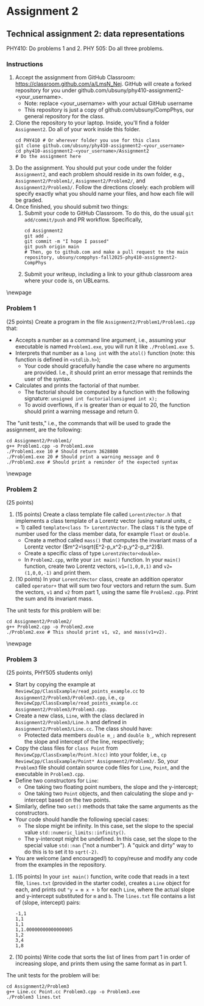 # Assignment 2 
## Technical assignment 2: data representations

PHY410: Do problems 1 and 2.
PHY 505: Do all three problems.  

### Instructions
1. Accept the assignment from GitHub Classroom: https://classroom.github.com/a/LmsN_Nej. GitHub will create a forked repository for you under github.com/ubsuny/phy410-assignment2-<your_username>. 
    - Note: replace <your_username> with your actual GitHub username
    - This repository is just a copy of github.com/ubsuny/CompPhys, our general repository for the class. 
2. Clone the repository to your laptop. Inside, you'll find a folder `Assignment2`. Do all of your work inside this folder.
    ```
    cd PHY410 # Or wherever folder you use for this class
    git clone github.com/ubsuny/phy410-assignment2-<your_username>
    cd phy410-assignment2-<your_username>/Assignment2
    # Do the assignment here
    ```
3. Do the assignment. You should put your code under the folder `Assignment2`, and each problem should reside in its own folder, e.g., `Assignment2/Problem1/`, `Assignment2/Problem2/`, and `Assignment2/Problem3/`. Follow the directions closely: each problem will specify exactly what you should name your files, and how each file will be graded. 
4. Once finished, you should submit two things:
    1. Submit your code to GitHub Classroom. To do this, do the usual `git add/commit/push` and PR workflow. Specifically,
        ```
        cd Assignment2
        git add .
        git commit -m "I hope I passed"
        git push origin main
        # Then, go to github.com and make a pull request to the main repository, ubsuny/compphys-fall2025-phy410-assignment2-CompPhys
        ```
    2. Submit your writeup, including a link to your github classroom area where your code is, on UBLearns. 

\newpage

### Problem 1

(25 points) Create a program in the file `Assignment2/Problem1/Problem1.cpp` that:

- Accepts a number as a command line argument, i.e., assuming your executable is named `Problem1.exe`, you will run it like `./Problem1.exe 5`.
- Interprets that number as a `long int` with the `atol()` function (note: this function is defined in `<stdlib.h>`);
    - Your code should gracefully handle the case where no arguments are provided. I.e., it should print an error message that reminds the user of the syntax. 
- Calculates and prints the factorial of that number.
    - The factorial should be computed by a function with the following signature: `unsigned int factorial(unsigned int x);`
    - To avoid overflows, if `x` is greater than or equal to 20, the function should print a warning message and return 0.

The "unit tests," i.e., the commands that will be used to grade the assignment, are the following:
```
cd Assignment2/Problem1/
g++ Problem1.cpp -o Problem1.exe
./Problem1.exe 10 # Should return 3628800
./Problem1.exe 20 # Should print a warning message and 0
./Problem2.exe # Should print a reminder of the expected syntax
```

\newpage

### Problem 2
(25 points)
1. (15 points) Create a class template file called `LorentzVector.h` that implements a class template of a Lorentz vector (using natural units, $c = 1$) called `template<class T> LorentzVector`. The class `T` is the type of number used for the class member data, for example `float` or `double`. 
    - Create a method called `mass()` that computes the invariant mass of a Lorentz vector ($m^2=\sqrt{E^2-p_x^2-p_y^2-p_z^2}$). 
    - Create a specific class of type `LorentzVector<double>`. 
    - In `Problem2.cpp`, write your `int main()` function. In your `main()` function, create two Lorentz vectors, `v1=(1,0,0,1)` and `v2=(1,0,0,-1)` and print them. 
2. (10 points) In your `LorentzVector` class, create an addition operator called `operator+` that will sum two four vectors and return the sum. Sum the vectors, `v1` and `v2` from part 1, using the same file `Problem2.cpp`. Print the sum and its invariant mass. 

The unit tests for this problem will be:
```
cd Assignment2/Problem2/
g++ Problem2.cpp -o Problem2.exe
./Problem2.exe # This should print v1, v2, and mass(v1+v2). 
```

\newpage

### Problem 3
(25 points, PHY505 students only)

- Start by copying the example at `ReviewCpp/ClassExample/read_points_example.cc` to `Assignment2/Problem3/Problem3.cpp`, i.e., `cp ReviewCpp/ClassExample/read_points_example.cc Assignment2/Problem3/Problem3.cpp`. 
- Create a new class, `Line`, with the class declared in `Assignment2/Problem3/Line.h` and defined in `Assignment2/Problem3/Line.cc`. The class should have:
    - Protected data members `double m_;` and `double b_`, which represent the slope and intercept of the line, respectively; 
- Copy the class files for `class Point` from `ReviewCpp/ClassExample/Point.h(cc)` into your folder, i.e., `cp ReviewCpp/ClassExample/Point* Assignment2/Problem3/`. So, your `Problem3` file should contain source code files for `Line`, `Point`, and the executable in `Problem3.cpp`.
- Define two constructors for `Line`:
    - One taking two floating point numbers, the slope and the y-intercept; 
    - One taking two `Point` objects, and then calculating the slope and y-intercept based on the two points.
- Similarly, define two `set()` methods that take the same arguments as the constructors.
- Your code should handle the following special cases:
    - The slope might be infinity. In this case, set the slope to the special value `std::numeric_limits::infinity()`. 
    - The y-intercept might be undefined. In this case, set the slope to the special value `std::nan` ("not a number"). A "quick and dirty" way to do this is to set it to `sqrt(-2)`. 
- You are welcome (and encouraged!) to copy/reuse and modify any code from the examples in the repository. 

1. (15 points) In your `int main()` function, write code that reads in a text file, `lines.txt` (provided in the starter code), creates a `Line` object for each, and prints out `"y = m x + b` for each `Line`, where the actual slope and y-intercept substituted for `m` and `b`. The `lines.txt` file contains a list of (slope, intercept) pairs:
    ```
    -1,1
    1,1
    1,1
    1,1.00000000000000005
    1,2
    3,4
    1,8
    ```
2. (10 points) Write code that sorts the list of lines from part 1 in order of increasing slope, and prints them using the same format as in part 1.

The unit tests for the problem will be:
```
cd Assignment2/Problem3
g++ Line.cc Point.cc Problem3.cpp -o Problem3.exe
./Problem3 lines.txt
```
